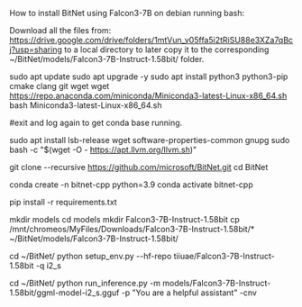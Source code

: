 How to install BitNet using Falcon3-7B on debian running bash:

Download all the files from:
https://drive.google.com/drive/folders/1mtVun_v05ffa5i2tRiSU88e3XZa7qBcj?usp=sharing
to a local directory to later copy it to the corresponding ~/BitNet/models/Falcon3-7B-Instruct-1.58bit/ folder.


sudo apt update
sudo apt upgrade -y
sudo apt install python3 python3-pip cmake clang git wget
wget https://repo.anaconda.com/miniconda/Miniconda3-latest-Linux-x86_64.sh
bash Miniconda3-latest-Linux-x86_64.sh

#exit and log again to get conda base running.

sudo apt install lsb-release wget software-properties-common gnupg
sudo bash -c "$(wget -O - https://apt.llvm.org/llvm.sh)"

git clone --recursive https://github.com/microsoft/BitNet.git
cd BitNet

conda create -n bitnet-cpp python=3.9
conda activate bitnet-cpp

pip install -r requirements.txt

mkdir models
cd models
mkdir Falcon3-7B-Instruct-1.58bit
cp /mnt/chromeos/MyFiles/Downloads/Falcon3-7B-Instruct-1.58bit/* ~/BitNet/models/Falcon3-7B-Instruct-1.58bit/

cd ~/BitNet/
python setup_env.py --hf-repo tiiuae/Falcon3-7B-Instruct-1.58bit -q i2_s

cd ~/BitNet/
python run_inference.py -m models/Falcon3-7B-Instruct-1.58bit/ggml-model-i2_s.gguf -p "You are a helpful assistant" -cnv
